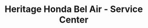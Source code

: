---
title: "Heritage Honda Bel Air - Service Center"
url: /fallston/heritage-honda-bel-air-service-center/
shop: car repair
---